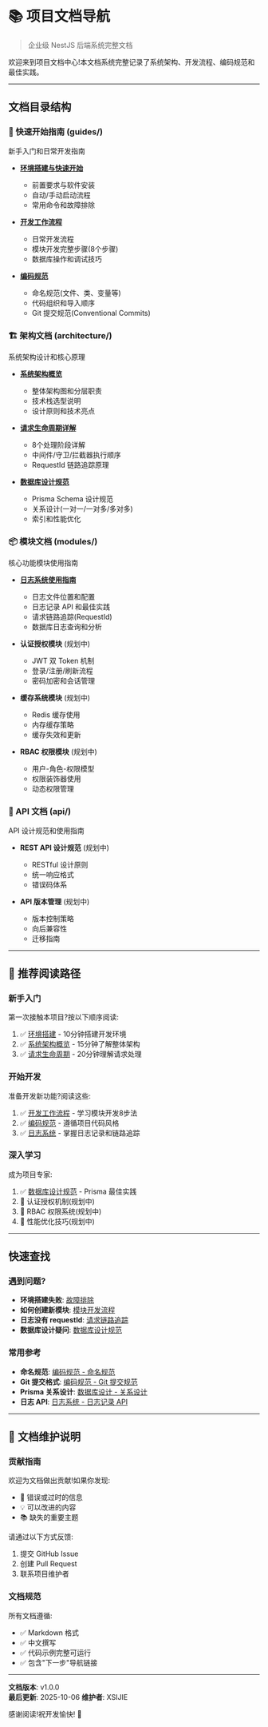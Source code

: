 # 📚 项目文档导航

> 企业级 NestJS 后端系统完整文档

欢迎来到项目文档中心!本文档系统完整记录了系统架构、开发流程、编码规范和最佳实践。

---

## 文档目录结构

### 📘 快速开始指南 (guides/)

新手入门和日常开发指南

- [**环境搭建与快速开始**](./guides/getting-started.md)
  - 前置要求与软件安装
  - 自动/手动启动流程
  - 常用命令和故障排除

- [**开发工作流程**](./guides/development-workflow.md)
  - 日常开发流程
  - 模块开发完整步骤(8个步骤)
  - 数据库操作和调试技巧

- [**编码规范**](./guides/coding-standards.md)
  - 命名规范(文件、类、变量等)
  - 代码组织和导入顺序
  - Git 提交规范(Conventional Commits)

### 🏗️ 架构文档 (architecture/)

系统架构设计和核心原理

- [**系统架构概览**](./architecture/overview.md)
  - 整体架构图和分层职责
  - 技术栈选型说明
  - 设计原则和技术亮点

- [**请求生命周期详解**](./architecture/request-lifecycle.md)
  - 8个处理阶段详解
  - 中间件/守卫/拦截器执行顺序
  - RequestId 链路追踪原理

- [**数据库设计规范**](./architecture/database-design.md)
  - Prisma Schema 设计规范
  - 关系设计(一对一/一对多/多对多)
  - 索引和性能优化

### 📦 模块文档 (modules/)

核心功能模块使用指南

- [**日志系统使用指南**](./modules/logging.md)
  - 日志文件位置和配置
  - 日志记录 API 和最佳实践
  - 请求链路追踪(RequestId)
  - 数据库日志查询和分析

- **认证授权模块** (规划中)
  - JWT 双 Token 机制
  - 登录/注册/刷新流程
  - 密码加密和会话管理

- **缓存系统模块** (规划中)
  - Redis 缓存使用
  - 内存缓存策略
  - 缓存失效和更新

- **RBAC 权限模块** (规划中)
  - 用户-角色-权限模型
  - 权限装饰器使用
  - 动态权限管理

### 🔌 API 文档 (api/)

API 设计规范和使用指南

- **REST API 设计规范** (规划中)
  - RESTful 设计原则
  - 统一响应格式
  - 错误码体系

- **API 版本管理** (规划中)
  - 版本控制策略
  - 向后兼容性
  - 迁移指南

---

## 🎯 推荐阅读路径

### 新手入门

第一次接触本项目?按以下顺序阅读:

1. ✅ [环境搭建](./guides/getting-started.md) - 10分钟搭建开发环境
2. ✅ [系统架构概览](./architecture/overview.md) - 15分钟了解整体架构
3. ✅ [请求生命周期](./architecture/request-lifecycle.md) - 20分钟理解请求处理

### 开始开发

准备开发新功能?阅读这些:

1. ✅ [开发工作流程](./guides/development-workflow.md) - 学习模块开发8步法
2. ✅ [编码规范](./guides/coding-standards.md) - 遵循项目代码风格
3. ✅ [日志系统](./modules/logging.md) - 掌握日志记录和链路追踪

### 深入学习

成为项目专家:

1. ✅ [数据库设计规范](./architecture/database-design.md) - Prisma 最佳实践
2. 🔄 认证授权机制(规划中)
3. 🔄 RBAC 权限系统(规划中)
4. 🔄 性能优化技巧(规划中)

---

## 快速查找

### 遇到问题?

- **环境搭建失败**: [故障排除](./guides/getting-started.md#故障排除)
- **如何创建新模块**: [模块开发流程](./guides/development-workflow.md#模块开发流程)
- **日志没有 requestId**: [请求链路追踪](./modules/logging.md#请求链路跟踪-request-id)
- **数据库设计疑问**: [数据库设计规范](./architecture/database-design.md)

### 常用参考

- **命名规范**: [编码规范 - 命名规范](./guides/coding-standards.md#命名规范)
- **Git 提交格式**: [编码规范 - Git 提交规范](./guides/coding-standards.md#git-提交规范)
- **Prisma 关系设计**: [数据库设计 - 关系设计](./architecture/database-design.md#关系设计)
- **日志 API**: [日志系统 - 日志记录 API](./modules/logging.md#日志记录-api)

---

## 📝 文档维护说明

### 贡献指南

欢迎为文档做出贡献!如果你发现:

- 📌 错误或过时的信息
- 💡 可以改进的内容
- 📚 缺失的重要主题

请通过以下方式反馈:

1. 提交 GitHub Issue
2. 创建 Pull Request
3. 联系项目维护者

### 文档规范

所有文档遵循:

- ✅ Markdown 格式
- ✅ 中文撰写
- ✅ 代码示例完整可运行
- ✅ 包含"下一步"导航链接

---

**文档版本**: v1.0.0  
**最后更新**: 2025-10-06
**维护者**: XSIJIE

感谢阅读!祝开发愉快! 🎉
